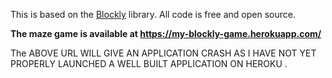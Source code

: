 This is based on the [Blockly](https://developers.google.com/blockly/) library.
All code is free and open source.


**The maze game is available at https://my-blockly-game.herokuapp.com/**

The ABOVE URL WILL GIVE AN APPLICATION CRASH AS I HAVE NOT YET PROPERLY LAUNCHED A WELL BUILT APPLICATION ON HEROKU . 
